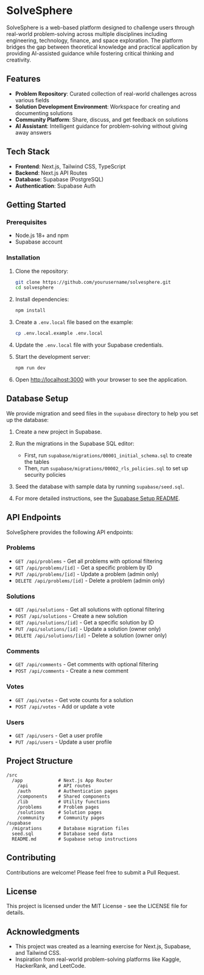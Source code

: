 # SolveSphere

SolveSphere is a web-based platform designed to challenge users through real-world problem-solving across multiple disciplines including engineering, technology, finance, and space exploration. The platform bridges the gap between theoretical knowledge and practical application by providing AI-assisted guidance while fostering critical thinking and creativity.

## Features

- **Problem Repository**: Curated collection of real-world challenges across various fields
- **Solution Development Environment**: Workspace for creating and documenting solutions
- **Community Platform**: Share, discuss, and get feedback on solutions
- **AI Assistant**: Intelligent guidance for problem-solving without giving away answers

## Tech Stack

- **Frontend**: Next.js, Tailwind CSS, TypeScript
- **Backend**: Next.js API Routes
- **Database**: Supabase (PostgreSQL)
- **Authentication**: Supabase Auth

## Getting Started

### Prerequisites

- Node.js 18+ and npm
- Supabase account

### Installation

1. Clone the repository:
   ```bash
   git clone https://github.com/yourusername/solvesphere.git
   cd solvesphere
   ```

2. Install dependencies:
   ```bash
   npm install
   ```

3. Create a `.env.local` file based on the example:
   ```bash
   cp .env.local.example .env.local
   ```

4. Update the `.env.local` file with your Supabase credentials.

5. Start the development server:
   ```bash
   npm run dev
   ```

6. Open [http://localhost:3000](http://localhost:3000) with your browser to see the application.

## Database Setup

We provide migration and seed files in the `supabase` directory to help you set up the database:

1. Create a new project in Supabase.

2. Run the migrations in the Supabase SQL editor:
   - First, run `supabase/migrations/00001_initial_schema.sql` to create the tables
   - Then, run `supabase/migrations/00002_rls_policies.sql` to set up security policies

3. Seed the database with sample data by running `supabase/seed.sql`.

4. For more detailed instructions, see the [Supabase Setup README](supabase/README.md).

## API Endpoints

SolveSphere provides the following API endpoints:

### Problems
- `GET /api/problems` - Get all problems with optional filtering
- `GET /api/problems/[id]` - Get a specific problem by ID
- `PUT /api/problems/[id]` - Update a problem (admin only)
- `DELETE /api/problems/[id]` - Delete a problem (admin only)

### Solutions
- `GET /api/solutions` - Get all solutions with optional filtering
- `POST /api/solutions` - Create a new solution
- `GET /api/solutions/[id]` - Get a specific solution by ID
- `PUT /api/solutions/[id]` - Update a solution (owner only)
- `DELETE /api/solutions/[id]` - Delete a solution (owner only)

### Comments
- `GET /api/comments` - Get comments with optional filtering
- `POST /api/comments` - Create a new comment

### Votes
- `GET /api/votes` - Get vote counts for a solution
- `POST /api/votes` - Add or update a vote

### Users
- `GET /api/users` - Get a user profile
- `PUT /api/users` - Update a user profile

## Project Structure

```
/src
  /app             # Next.js App Router
    /api           # API routes
    /auth          # Authentication pages
    /components    # Shared components
    /lib           # Utility functions
    /problems      # Problem pages
    /solutions     # Solution pages
    /community     # Community pages
/supabase
  /migrations      # Database migration files
  seed.sql         # Database seed data
  README.md        # Supabase setup instructions
```

## Contributing

Contributions are welcome! Please feel free to submit a Pull Request.

## License

This project is licensed under the MIT License - see the LICENSE file for details.

## Acknowledgments

- This project was created as a learning exercise for Next.js, Supabase, and Tailwind CSS.
- Inspiration from real-world problem-solving platforms like Kaggle, HackerRank, and LeetCode.
